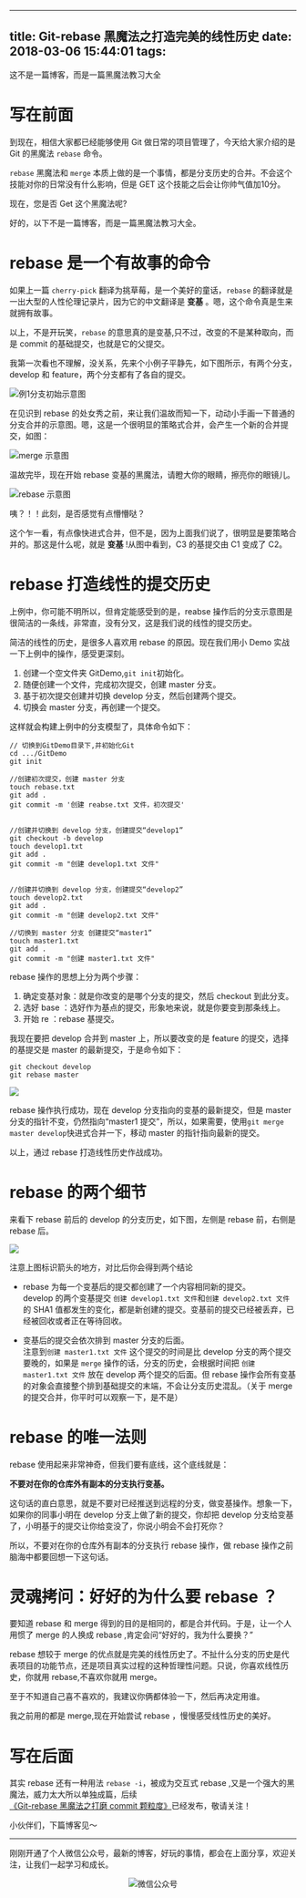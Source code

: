 
---
title: Git-rebase 黑魔法之打造完美的线性历史
date: 2018-03-06 15:44:01
tags:
---

这不是一篇博客，而是一篇黑魔法教习大全
<!--more-->

# 写在前面

到现在，相信大家都已经能够使用 Git 做日常的项目管理了，今天给大家介绍的是 Git 的黑魔法 `rebase` 命令。

`rebase` 黑魔法和 `merge` 本质上做的是一个事情，都是分支历史的合并。不会这个技能对你的日常没有什么影响，但是 GET 这个技能之后会让你帅气值加10分。

现在，您是否 Get 这个黑魔法呢?

好的，以下不是一篇博客，而是一篇黑魔法教习大全。


# rebase 是一个有故事的命令

如果上一篇 `cherry-pick` 翻译为挑草莓，是一个美好的童话，`rebase` 的翻译就是一出大型的人性伦理记录片，因为它的中文翻译是 **变基** 。嗯，这个命令真是生来就拥有故事。

以上，不是开玩笑，`rebase` 的意思真的是变基,只不过，改变的不是某种取向，而是 commit 的基础提交，也就是它的父提交。

我第一次看也不理解，没关系，先来个小例子平静先，如下图所示，有两个分支，develop 和 feature，两个分支都有了各自的提交。


![例1分支初始示意图](http://oriwplcze.bkt.clouddn.com/d1768ce1956caa5905d3c9b7add05dc3.png)

在见识到 rebase 的处女秀之前，来让我们温故而知一下，动动小手画一下普通的分支合并的示意图。嗯，这是一个很明显的策略式合并，会产生一个新的合并提交，如图：

![merge 示意图](http://oriwplcze.bkt.clouddn.com/3e03b933d8569b0fed71b66ee02aed5b.png)

温故完毕，现在开始 rebase 变基的黑魔法，请瞪大你的眼睛，擦亮你的眼镜儿。

![rebase 示意图](http://oriwplcze.bkt.clouddn.com/70b059fa56a970a0acaebe9649bc9e65.png)

咦？！！此刻，是否感觉有点懵懵哒？

这个乍一看，有点像快进式合并，但不是，因为上面我们说了，很明显是要策略合并的。那这是什么呢，就是 **变基** !从图中看到，C3 的基提交由 C1 变成了 C2。

# rebase 打造线性的提交历史

上例中，你可能不明所以，但肯定能感受到的是，reabse 操作后的分支示意图是很简洁的一条线，非常直，没有分叉，这是我们说的线性的提交历史。

简洁的线性的历史，是很多人喜欢用 rebase 的原因。现在我们用小 Demo 实战一下上例中的操作，感受更深刻。

1. 创建一个空文件夹 GitDemo,`git init`初始化。  
2. 随便创建一个文件，完成初次提交，创建 master 分支。
3. 基于初次提交创建并切换 develop 分支，然后创建两个提交。
4. 切换会 master 分支，再创建一个提交。

这样就会构建上例中的分支模型了，具体命令如下：

```
// 切换到GitDemo目录下,并初始化Git
cd .../GitDemo  
git init  

//创建初次提交，创建 master 分支
touch rebase.txt
git add .
git commit -m '创建 reabse.txt 文件，初次提交'  


//创建并切换到 develop 分支，创建提交“develop1”
git checkout -b develop
touch develop1.txt
git add .
git commit -m "创建 develop1.txt 文件"


//创建并切换到 develop 分支，创建提交“develop2”
touch develop2.txt
git add .
git commit -m "创建 develop2.txt 文件"

//切换到 master 分支 创建提交“master1”
touch master1.txt
git add .
git commit -m "创建 master1.txt 文件"

```

rebase 操作的思想上分为两个步骤：
1. 确定变基对象：就是你改变的是哪个分支的提交，然后 checkout 到此分支。
2. 选好 base ：选好作为基点的提交，形象地来说，就是你要变到那条线上。
3. 开始 re ：rebase 基提交。


我现在要把 develop 合并到 master 上，所以要改变的是 feature 的提交，选择的基提交是 master 的最新提交，于是命令如下：

```
git checkout develop
git rebase master

```

![](http://oriwplcze.bkt.clouddn.com/c6c9cb4917e3e27c07d49da664ab1831.png)

rebase 操作执行成功，现在 develop 分支指向的变基的最新提交，但是 master 分支的指针不变，仍然指向“master1 提交”，所以，如果需要，使用`git merge master develop`快进式合并一下，移动 master 的指针指向最新的提交。


以上，通过 rebase 打造线性历史作战成功。



#  rebase 的两个细节

来看下 rebase 前后的 develop 的分支历史，如下图，左侧是 rebase 前，右侧是 rebase 后。


![](http://oriwplcze.bkt.clouddn.com/0a9234e8964fc3be8a38b016e4108c99.png)

注意上图标识箭头的地方，对比后你会得到两个结论

- rebase 为每一个变基后的提交都创建了一个内容相同新的提交。  
 develop 的两个变基提交 `创建 develop1.txt 文件`和`创建 develop2.txt 文件`的 SHA1 值都发生的变化，都是新创建的提交。变基前的提交已经被丢弃，已经被回收或者正在等待回收。

- 变基后的提交会依次排到 master 分支的后面。     
 注意到`创建 master1.txt 文件` 这个提交的时间是比 develop 分支的两个提交要晚的，如果是 `merge` 操作的话，分支的历史，会根据时间把 `创建 master1.txt 文件` 放在 develop 两个提交的后面。但 rebase 操作会所有变基的对象会直接整个排到基础提交的末端，不会让分支历史混乱。（关于 merge 的提交合并，你平时可以观察一下，是不是）


# rebase 的唯一法则

rebase 使用起来非常神奇，但我们要有底线，这个底线就是：

**不要对在你的仓库外有副本的分支执行变基。**

这句话的直白意思，就是不要对已经推送到远程的分支，做变基操作。想象一下，如果你的同事小明在 develop 分支上做了新的提交，你却把 develop 分支给变基了，小明基于的提交让你给变没了，你说小明会不会打死你？

所以，不要对在你的仓库外有副本的分支执行 rebase 操作，做 rebase 操作之前脑海中都要回想一下这句话。


# 灵魂拷问：好好的为什么要 rebase ？

要知道 rebase 和 merge 得到的目的是相同的，都是合并代码。于是，让一个人用惯了 merge 的人换成 rebase ,肯定会问“好好的，我为什么要换？”

rebase 想较于 merge 的优点就是完美的线性历史了。不扯什么分支的历史是代表项目的功能节点，还是项目真实过程的这种哲理性问题。只说，你喜欢线性历史，你就用 rebase,不喜欢你就用 merge。

至于不知道自己喜不喜欢的，我建议你俩都体验一下，然后再决定用谁。

我之前用的都是 merge,现在开始尝试 rebase ，慢慢感受线性历史的美好。

# 写在后面

其实 rebase 还有一种用法 `rebase -i`，被成为交互式 rebase ,又是一个强大的黑魔法，威力太大所以单独成篇，后续[《Git-rebase 黑魔法之打磨 commit 颗粒度》](http://blog.csdn.net/qq_32452623/article/details/79475057)已经发布，敬请关注！

小伙伴们，下篇博客见～



---

刚刚开通了个人微信公众号，最新的博客，好玩的事情，都会在上面分享，欢迎关注，让我们一起学习和成长。

<div  align="center">    

![微信公众号](http://oriwplcze.bkt.clouddn.com/qrcode_for_gh_e8f891ce77fb_258.jpg)

</div>

